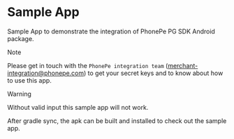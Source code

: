 # Sample App

Sample App to demonstrate the integration of PhonePe PG SDK Android package.

> [!NOTE]
> Please get in touch with the ```PhonePe integration team``` (merchant-integration@phonepe.com) to get your secret keys and to know about how to use this app.

> [!WARNING]  
> Without valid input this sample app will not work.

After gradle sync, the apk can be built and installed to check out the sample app.

